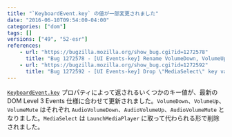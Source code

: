 ```yaml
---
title: "`KeyboardEvent.key` の値が一部変更されました"
date: "2016-06-10T09:54:00-04:00"
categories: ["dom"]
tags: []
versions: ["49", "52-esr"]
references:
    - url: "https://bugzilla.mozilla.org/show_bug.cgi?id=1272578"
      title: "Bug 1272578 - [UI Events-key] Rename VolumeDown, VolumeUp and VolumeMute to AudioVolumeDown, AudioVolumeUp and AudioVolumeMute"
    - url: "https://bugzilla.mozilla.org/show_bug.cgi?id=1272592"
      title: "Bug 1272592 - [UI Events-key] Drop \"MediaSelect\" key value and use \"LaunchMediaPlayer\" instead"
---
```

[`KeyboardEvent.key`](https://developer.mozilla.org/docs/Web/API/KeyboardEvent/key) プロパティによって返されるいくつかのキー値が、最新の DOM Level 3 Events 仕様に合わせて更新されました。`VolumeDown`、`VolumeUp`、`VolumeMute` はそれぞれ `AudioVolumeDown`、`AudioVolumeUp`、`AudioVolumeMute` となりました。`MediaSelect` は `LaunchMediaPlayer` に取って代わられる形で削除されました。
